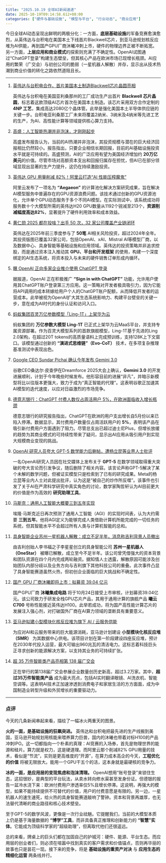 ```yaml
---
title: "2025.10.19 全球AI新闻速递"
date: 2025-10-19T09:14:58.612+08:00
categories: ["硬件与基础设施", "模型与平台", "行业动态", "商业应用"]
---
```


今日全球AI动态呈现出鲜明的两极分化：一方面，**底层基础设施**的军备竞赛愈演愈烈，从英伟达与台积电在美国本土下线首片Blackwell芯片，到亚马逊规划核反应堆为AI供能，再到国产GPU厂商沐曦冲刺上市，硬件的物理边界正被不断拓宽。另一方面，**上层应用和商业模式**的探索则充满了不确定性。OpenAI试图通过“ChatGPT登录”构建生态壁垒，但其核心产品在欧洲市场已现增长瓶颈。AI应用的繁荣（广交会）与初创公司的脆弱（一星机器人解散）并存，显示出从技术热潮到商业价值的转化之路依然道阻且长。

---

1.  [英伟达与台积电合作，首片美国本土制造Blackwell芯片晶圆亮相](https://36kr.com/p/3514429338426503?f=rss)

    英伟达与台积电在美国亚利桑那州的工厂成功生产出首片 **Blackwell 芯片晶圆**，标志着这款顶级AI芯片首次在美国本土制造。该芯片采用双方合作定制的 **4NP 工艺**，集成高达2080亿个晶体管。此举是强化美国本土半导体供应链的关键一步。台积电亚利桑那工厂未来将覆盖2纳米、3纳米及4纳米等先进工艺的生产，为AI、高性能计算等领域提供核心算力支持。

2.  [高盛：人工智能热潮并非泡沫，才刚刚起步](https://www.ithome.com/0/890/545.htm)

    高盛发布报告认为，当前的AI热潮并非泡沫，其投资规模与潜在的巨大经济回报相比仍然较小。报告指出，只要企业相信长期回报，目前的AI基础设施投资水平就是可持续的。高盛预测，AI的广泛应用有望为美国经济增加约 **20万亿美元**的价值。尽管市场对高额资本支出和回报归属存在担忧，但AI已在部分领域显现出显著的生产力提升，这仍在持续激励投资。

3.  [英伟达 GPU 用量削减 82%！阿里云打造“AI 性能压榨魔鬼”](https://www.ithome.com/0/890/485.htm)

    阿里云发布了一项名为 **“Aegaeon”** 的计算池化解决方案研究成果，旨在解决AI模型服务中普遍存在的GPU资源浪费问题。该技术通过创新的GPU资源池化，允许单个GPU动态服务于多个不同AI模型。在实际测试中，该系统成功将服务数十个大模型所需的英伟达H20 GPU数量从1192个锐减至213个，**资源削减幅度高达82%**，显著提升了硬件利用效率和成本效益。

4.  [黄仁勋 2025 都在投啥？出手 50 次，32 家公司覆盖产业链闭环](https://www.ithome.com/0/890/490.htm)

    英伟达在2025年前三季度参与了 **50笔** AI相关风险投资，超过2024年全年。其投资版图已覆盖32家公司，包括OpenAI、xAI、Mistral AI等模型厂商，以及数据中心、具身智能等基础设施和应用领域。英伟达的投资策略并非追求控股，而是通过资本注入推动其 **GPU、平台和开发框架** 的使用，构建一个深度绑定的AI生态系统，将资本投入与未来的硬件销售订单形成内循环。

5.  [曝 OpenAI 正向多家企业推介使用 ChatGPT 登录](https://www.ithome.com/0/890/517.htm)

    据报道，OpenAI 正在积极推广 **“Sign in with ChatGPT”** 功能，允许用户使用其ChatGPT账户登录第三方应用。这一策略对开发者极具吸引力，因为它能将API调用的成本转嫁给用户个人的ChatGPT账户配额，从而降低开发者的运营成本。此举被视为OpenAI扩大其生态系统影响力、构建平台壁垒的关键一步，意在成为AI时代的身份认证和访问入口。

6.  [蚂蚁集团百灵万亿参数模型「Ling-1T」上架华为云](https://www.ithome.com/0/890/508.htm)

    蚂蚁集团的 **万亿参数大模型 Ling-1T** 已正式上架华为云MaaS平台，并支持专属资源部署。作为百灵大模型系列的首款旗舰模型，Ling-1T基于先进的Ling 2.0架构，在超过20T tokens的高质量语料上完成预训练，支持128K上下文窗口。该模型通过创新的 **“演进式思维链”（Evo-CoT）** 技术，在多项复杂推理基准测试中表现出色。

7.  [Google CEO Sundar Pichai 确认今年发布 Gemini 3.0](https://analyticsindiamag.com/ai-news-updates/google-ceo-sundar-pichai-confirms-gemini-3-0-release-this-year/)

    谷歌CEO桑达尔·皮查伊在Dreamforce 2025大会上确认，**Gemini 3.0** 的开发进展顺利，计划于今年晚些时候发布。他形容目前的进展“非凡”，并暗示新模型将比以往版本更强大，致力于成为“真正智能的代理”。这表明谷歌正加速其AI模型的迭代速度，以应对日益激烈的市场竞争。

8.  [德意志银行：ChatGPT 付费人数仅占周活用户 5%，在欧洲面临收入增长瓶颈](https://www.ithome.com/0/890/487.htm)

    德意志银行的研究报告指出，ChatGPT在欧洲的用户支出增长自5月份以来已陷入停滞。数据显示，其付费用户数量仅占周活跃用户的 **5%**，表明该产品在吸引新付费用户方面遇到了阻力。尽管总支出已超过迪士尼Plus，但增长放缓的趋势为其商业模式的可持续性带来了疑问，显示出AI应用从吸引用户到实现大规模商业变现的挑战。

9.  [OpenAI 研究人员夸大 GPT-5 数学能力后删帖，遭杨立昆等业界人士批评](https://www.ithome.com/0/890/548.htm)

    一名OpenAI研究人员因在社交媒体上发布关于 **GPT-5** 在数学领域取得重大突破的夸大言论而引发争议，随后删除了相关内容。该言论声称GPT-5解决了某个未解的数学问题，但被证实模型只是检索到了已有的研究成果。Meta的杨立昆等业内人士对此提出批评，认为这是“被自己的炒作所反噬”。该事件也引发了关于AI在严肃科学研究中真实角色的讨论，数学家陶哲轩认为AI目前更大的价值是作为高效的 **研究助理工具**。

10. [马斯克：通用人工智能大概要三到五年实现](https://www.ithome.com/0/890/525.htm)

    埃隆·马斯克近日再次预测了通用人工智能（AGI）的实现时间表，认为大约需要 **三到五年**。他将AGI定义为能够完成人类借助计算机所能完成的一切任务的系统，但其智能水平不会超过所有人类与计算机智能的总和。

11. [具身智能企业苏州一星机器人解散：成立不足半年，消息称吉利背景人员撤出](https://www.ithome.com/0/890/552.htm)

    由吉利创始人李书福之子李星星创立的具身智能公司 **苏州一星机器人（OneStar）** 被曝已解散，成立至今不足半年。该公司曾凭借强大的资本背景和团队资源在四个月内完成两轮融资。据知情人士透露，解散原因可能涉及创始团队内部分歧以及业务方向与吉利旗下其他科技公司的重叠。此次事件凸显了具身智能赛道虽然火热，但初创企业面临的巨大挑战和不确定性。

12. [国产 GPU 厂商沐曦即将上市：拟募资 39.04 亿元](https://www.ithome.com/0/890/549.htm)

    国产GPU厂商 **沐曦集成电路** 将于10月24日接受上市审核，计划募资39.04亿元。该公司致力于研发全栈GPU芯片产品，其用于通用计算的旗舰产品 **曦云 C700** 号称性能接近英伟达H100。此举若成功，将为国产高性能计算芯片的发展注入强心剂，对打破国外厂商在AI算力领域的垄断具有重要意义。

13. [亚马逊拟建小型模块化核反应堆为旗下 AI / 云服务供能](https://www.ithome.com/0/890/544.htm)

    为应对AI和云服务带来的巨大能源消耗，亚马逊计划建设 **小型模块化核反应堆（SMR）** 为其数据中心供电。该项目计划在第一阶段建设四座反应堆，预计在2030年代投入运营，最大可输出960兆瓦的清洁电力。这标志着科技巨头正寻求创新的能源解决方案，以支持其业务的可持续扩张。

14. [超 35 万件智能类产品亮相第 138 届广交会](https://www.ithome.com/0/890/523.htm)

    正在举行的第138届广交会参展企业数量创历史新高，超过3.2万家。其中，**超过35万件智能类产品** 成为最大亮点，包括AI实时翻译眼镜、AI洗衣机、智能空调等。这表明AI技术正加速渗透到消费电子和家居生活的方方面面，成为中国制造业转型升级和外贸增长的重要驱动力。

---

### 点评

今天的几条新闻串起来看，描绘了一幅冰火两重天的图景。

**火的一面，是基础设施的狂飙突进。** 英伟达和台积电把最先进的生产线搬到美国，亚马逊开始规划用核能来喂养算力巨兽，国内的沐曦也带着对标H100的产品冲刺IPO。这一切都指向一个朴素的真理：AI竞赛的入场券，首先是物理世界的能源和硅片。算力就是权力，这是硬道理。而阿里云那个削减82% GPU用量的技术，看似是“节流”，实则是更高维度的“开源”，在算力成本高企的今天，**工程优化的价值** 将被无限放大。能用一个GPU干五个的活，这本身就是最硬核的竞争力。

**冰的一面，是应用层的变现焦虑和泡沫清理。** OpenAI想用“账号登录”来锁住生态，这招很妙，是典型的平台玩法，从卖水转向修水渠甚至发身份证。但德银的报告一盆冷水浇下来：欧洲付费用户渗透率仅5%且增长停滞。这说明，再强大的模型，如果不能持续提供不可替代的价值，用户的付费意愿是有限的。另一边，一星机器人的速生速死，给火热的具身智能赛道敲响了警钟。资本和背景再雄厚，也无法替代清晰的商业路径和核心技术壁垒。

至于GPT-5的数学风波，更像是一次行业祛魅。它提醒我们，当前的大模型本质上仍是基于海量数据的 **“博学”工具**，而非具备真正推理和创新能力的 **“智慧”实体**。它能成为顶级科学家的“超级助理”，但离取代他们还很遥远。

总的来看，牌桌上的巨头们都在加固自己的护城河：硬件、能源、平台生态。而应用层的创业者们，则必须在喧嚣中找到真实的客户需求和价值锚点，否则再华丽的故事也只是昙花一现。接下来的竞争，将是 **基础设施的重资产对决** 与 **应用生态的精细化运营** 两条线并行。